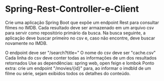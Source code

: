 # Spring-Rest-Controller-e-Client

Crie uma aplicação Spring Boot que expõe um endpoint Rest para consultar filmes no IMDB. Cada resultado deve ser armazenado em um arquivo csv para servir como repositório primário da busca. Na busca seguinte, a aplicação deve buscar primeiro no csv e, caso não encontre, deve buscar novamente no IMDB.

O endpoint deve ser "/search?title="
O nome do csv deve ser "cache.csv"
Cada linha do csv deve conter todas as informações de um dos resultados retornados
Use as dependências: spring web, open feign e lombok
Ponto extra: crie um endpoint "/movies/{id}" para, ao informar o imdbId de um filme ou série, sejam exibidos todos os detalhes do conteúdo.
